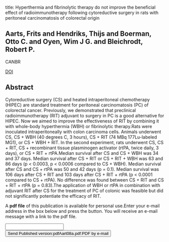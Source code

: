 title: Hyperthermia and fibrinolytic therapy do not improve the beneficial effect of radioimmunotherapy following cytoreductive surgery in rats with peritoneal carcinomatosis of colorectal origin

## Aarts, Frits and Hendriks, Thijs and Boerman, Otto C. and Oyen, Wim J G. and Bleichrodt, Robert P.
CANBR

<a href="https://doi.org/10.1089/cbr.2007.0455">DOI</a>

## Abstract
Cytoreductive surgery (CS) and heated intraperitoneal chemotherapy (HIPEC) are standard treatment for peritoneal carcinomatosis (PC) of colorectal cancer. Previously, we demonstrated that preclinical radioimmunotherapy (RIT) adjuvant to surgery in PC is a good alternative for HIPEC. Now we aimed to improve the effectiveness of RIT by combining it with whole-body hyperthermia (WBH) or fibrinolytic therapy.Rats were inoculated intraperitoneally with colon carcinoma cells. Animals underwent CS, CS + WBH (40 degrees C, 3 hours), CS + RIT (74 MBq 177Lu-labeled MG1), or CS + WBH + RIT. In the second experiment, rats underwent CS, CS + RIT, CS + recombinant tissue plasminogen activator (rtPA, twice daily, 3 days), or CS + RIT + rtPA.Median survival after CS and CS + WBH was 34 and 37 days. Median survival after CS + RIT or CS + RIT + WBH was 63 and 86 days (p < 0.0003, p < 0.0006 compared to CS + WBH). Median survival after CS and CS + rtPA was 50 and 42 days (p = 0.1). Median survival was 106 days after CS + RIT and 103 days after CS + RIT + rtPA (p < 0.0001 compared to CS + rtPA). No difference was found between CS + RIT and CS + RIT + rtPA (p = 0.83).The application of WBH or rtPA in combination with adjuvant RIT after CS for the treatment of PC of colonic was feasible but did not significantly potentiate the efficacy of RIT.

A <b>pdf file</b> of this publication is available for personal use.Enter your e-mail address in the box below and press the button. You will receive an e-mail message with a link to the pdf file.
<form action="sender.php">  <input type="text" name="email">  <input type="submit" value="Send Published version:pdfAart08a.pdf:PDF by e-mail"></form>